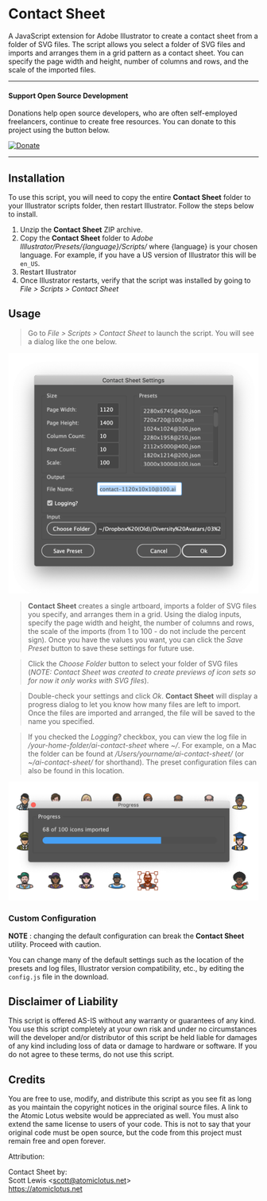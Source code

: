 # Contact Sheet

A JavaScript extension for Adobe Illustrator to create a contact sheet from a folder of SVG files. The script allows you select a folder of SVG files and imports and arranges them in a grid pattern as a contact sheet. You can specify the page width and height, number of columns and rows, and the scale of the imported files.

***
#### Support Open Source Development

Donations help open source developers, who are often self-employed freelancers, continue to create free resources. You can donate to this project using the button below.

[![Donate](https://img.shields.io/badge/Donate-PayPal-green.svg)](https://www.paypal.com/cgi-bin/webscr?cmd=_s-xclick&hosted_button_id=SZQVVSQDZS75A)

***

## Installation

To use this script, you will need to copy the entire <strong>Contact Sheet</strong> folder to your Illustrator scripts folder, then restart Illustrator. Follow the steps below to install.

1. Unzip the <strong>Contact Sheet</strong> ZIP archive.
2. Copy the <strong>Contact Sheet</strong> folder to <em>Adobe Illlustrator/Presets/{language}/Scripts/</em> where {language} is your chosen language. For example, if you have a US version of Illustrator this will be `en_US`.
3. Restart Illustrator
4. Once Illustrator restarts, verify that the script was installed by going to <em>File &gt; Scripts &gt; Contact Sheet</em>

## Usage

> Go to <em>File &gt; Scripts &gt; Contact Sheet</em> to launch the script. You will see a dialog like the one below.

![Contact Sheet screen capture 1](./images/contact-sheet-01.png)

> <strong>Contact Sheet</strong> creates a single artboard, imports a folder of SVG files you specify, and arranges them in a grid. Using the dialog inputs, specify the page width and height, the number of columns and rows, the scale of the imports (from 1 to 100 - do not include the percent sign). Once you have the values you want, you can click the <em>Save Preset</em> button to save these settings for future use.

> Click the <em>Choose Folder</em> button to select your folder of SVG files (<em>NOTE: Contact Sheet was created to create previews of icon sets so for now it only works with SVG files</em>).

> Double-check your settings and click <em>Ok</em>. <strong>Contact Sheet</strong> will display a progress dialog to let you know how many files are left to import. Once the files are imported and arranged, the file will be saved to the name you specified.

> If you checked the <em>Logging?</em> checkbox, you can view the log file in <em>/your-home-folder/ai-contact-sheet</em> where <em>~/</em>. For example, on a Mac the folder can be found at <em>/Users/yourname/ai-contact-sheet/</em> (or <em>~/ai-contact-sheet/</em> for shorthand). The preset configuration files can also be found in this location.

![Contact Sheet screen capture 1](./images/contact-sheet-03.png)

### Custom Configuration

<strong>NOTE</strong> : changing the default configuration can break the <strong>Contact Sheet</strong> utility. Proceed with caution.

You can change many of the default settings such as the location of the presets and log files, Illustrator version compatibility, etc., by editing the `config.js` file in the download.

## Disclaimer of Liability

This script is offered AS-IS without any warranty or guarantees of any kind. You use this script completely at your own risk and under no circumstances will the developer and/or distributor of this script be held liable for damages of any kind including loss of data or damage to hardware or software. If you do not agree to these terms, do not use this script.

## Credits

You are free to use, modify, and distribute this script as you see fit as long as you maintain the copyright notices in the original source files. A link to the Atomic Lotus website would be appreciated as well. You must also extend the same license to users of your code. This is not to say that your original code must be open source, but the code from this project must remain free and open forever.

Attribution:

Contact Sheet by:<br>
Scott Lewis &lt;scott@atomiclotus.net&gt;<br>
https://atomiclotus.net